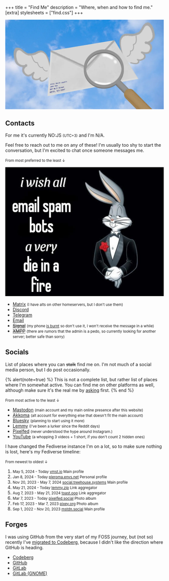 +++
title = "Find Me"
description = "Where, when and how to find me."
[extra]
stylesheets = ["find.css"]
+++

<picture>
  <source srcset="envelope-d.webp" media="(prefers-color-scheme: dark)" />
  <img class="no-hover" alt="envelope" src="envelope-l.webp"  />
</picture>

## Contacts

For me it's currently <time><span id="clock"><noscript>NO:JS</noscript></span></time> <small>(UTC+3)</small> and I'm <span id="online-indicator"><noscript>N/A</noscript></span>.

Feel free to reach out to me on any of these! I'm usually too shy to start the conversation, but I'm excited to chat once someone messages me.

<small>From most preferred to the least ↓</small>

![die in a fire](die-in-a-fire.jpg#end)

- [Matrix](https://matrix.to/#/@daudix:envs.net) <small>(I have alts on other homeservers, but I don't use them)</small>
- [Discord](https://discord.com/users/650757995378114581)
- [Telegram](https://t.me/ddaudix)
- [Email](mailto:me@daudix.one)
- ~~[Signal](https://signal.me/#eu/0KKOAPEjDPbNVKFfWbNu9AHZE2od2quKOO5NxLmFqf/xA9940S5JKZbOhTwoa2wP)~~ <small>(my phone [is burnt](@/blog/2024-07-08-using-dumbphone/index.md) so don't use it, I won't receive the message in a while)</small>
- ~~[XMPP](xmpp:daudix@nixnet.services)~~ <small>(there are rumors that the admin is a pedo, so currently looking for another server; better safe than sorry)</small>

## Socials

List of places where you can ~~stalk~~ find me on. I'm not much of a social media person, but I do post occasionally.

{% alert(note=true) %}
This is not a complete list, but rather list of places where I'm somewhat active. You can find me on other platforms as well, although make sure it's the real me by [asking](#contacts) first.
{% end %}

<small>From most active to the least ↓</small>

- [Mastodon](https://social.treehouse.systems/@daudix) <small>(main account and my main online presence after this website)</small>
- [Akkoma](https://pleroma.envs.net/daudix) <small>(alt account for everything else that doesn't fit the main account)</small>
- [Bluesky](https://bsky.app/profile/daudix.one) <small>(planning to start using it more)</small>
- [Lemmy](https://lemmy.zip/u/daudix) <small>(I've been a lurker since the Reddit days)</small>
- [Pixelfed](https://pixelfed.social/Daudix) <small>(never understood the hype around Instagram.)</small>
- [YouTube](https://www.youtube.com/@ddaudix) <small>(a whopping 3 videos + 1 short, if you don't count 2 hidden ones)</small>

I have changed the Fediverse instance I'm on a lot, so to make sure nothing is lost, here's my Fediverse timeline:

<small>From newest to oldest ↓</small>
<ol id="timeline">
  <li>
    <small>
      <span class="timeline-title">May 5, 2024 - Today</span>
      <a href="https://vmst.io/@daudix">vmst.io</a>
      <span class="timeline-badge">Main profile</span>
    </small>
  </li>
  <li>
    <small>
      <span class="timeline-title">Jan 8, 2024 - Today</span>
      <a href="https://pleroma.envs.net/daudix">pleroma.envs.net</a>
      <span class="timeline-badge">Personal profile</span>
    </small>
  </li>
  <li>
    <small>
      <span class="timeline-title">Nov 20, 2023 - May 7, 2024</span>
      <a href="https://social.treehouse.systems/@daudix">social.treehouse.systems</a>
      <span class="timeline-badge">Main profile</span>
    </small>
  </li>
  <li>
    <small>
      <span class="timeline-title">May 21, 2024 - Today</span>
      <a href="https://lemmy.zip/u/daudix">lemmy.zip</a>
      <span class="timeline-badge">Link aggregator</span>
    </small>
  </li>
  <li>
    <small>
      <span class="timeline-title">Aug 7, 2023 - May 21, 2024</span>
      <a href="https://toast.ooo/u/daudix">toast.ooo</a>
      <span class="timeline-badge">Link aggregator</span>
    </small>
  </li>
  <li>
    <small>
      <span class="timeline-title">Mar 7, 2023 - Today</span>
      <a href="https://pixelfed.social/Daudix">pixelfed.social</a>
      <span class="timeline-badge">Photo album</span>
    </small>
  </li>
  <li>
    <small>
      <span class="timeline-title">Feb 17, 2023 - Mar 7, 2023</span>
      <a href="https://pixey.org/Daudix">pixey.org</a>
      <span class="timeline-badge">Photo album</span>
    </small>
  </li>
  <li>
    <small>
      <span class="timeline-title">Sep 1, 2022 - Nov 20, 2023</span>
      <a href="https://mstdn.social/@Daudix">mstdn.social</a>
      <span class="timeline-badge">Main profile</span>
    </small>
  </li>
</ol>

## Forges

I was using GitHub from the very start of my FOSS journey, but (not so) recently I've [migrated to Codeberg](@/blog/2023-07-15-migration-from-github-to-codeberg/index.md), because I didn't like the direction where GitHub is heading.

- [Codeberg](https://codeberg.org/daudix)
- [GitHub](https://github.com/daudix)
- [GitLab](https://gitlab.com/daudix)
- [GitLab (GNOME)](https://gitlab.gnome.org/daudix)

<script type="text/javascript">
  function updateClock() {
    const options = {
      // No, I'm not in Moscow, just so happens the timezone is the same there
      timeZone: "Europe/Moscow",
      hour: "2-digit",
      minute: "2-digit",
      hour12: false,
    };

    const clockElement = document.getElementById("clock");
    const myLocalTime = new Date().toLocaleString("en-US", options);
    const userLocalTime = new Date().toLocaleString("en-US", {
      hour: "2-digit",
      minute: "2-digit",
      hour12: false,
    });

    if (myLocalTime === userLocalTime) {
      clockElement.textContent = "Same time as yours";
    }

    else {
      clockElement.textContent = myLocalTime;
    }
  }

  updateClock();
  setInterval(updateClock, 1000);
</script>

<script type="text/javascript">
	document.addEventListener("DOMContentLoaded", function () {
		const indicatorElement = document.getElementById("online-indicator");
		indicatorElement.innerHTML = "N/A";

		fetch("https://api.lanyard.rest/v1/users/650757995378114581")
			.then(response => response.json())
			.then(data => {
				const status = data.data.discord_status;

				indicatorElement.classList.remove("online", "idle", "dnd", "offline");
				indicatorElement.classList.add(status);

				switch (status) {
					case "online":
						indicatorElement.innerHTML = "Online";
						break;
					case "idle":
						indicatorElement.innerHTML = "Idle";
						break;
					case "dnd":
						indicatorElement.innerHTML = "DND";
						break;
					case "offline":
						indicatorElement.innerHTML = "Offline";
						break;
				}
			})
			.catch(error => {
				console.error("Error fetching Lanyard data:", error);
				indicatorElement.innerHTML = "N/A";
			});
	});
</script>

